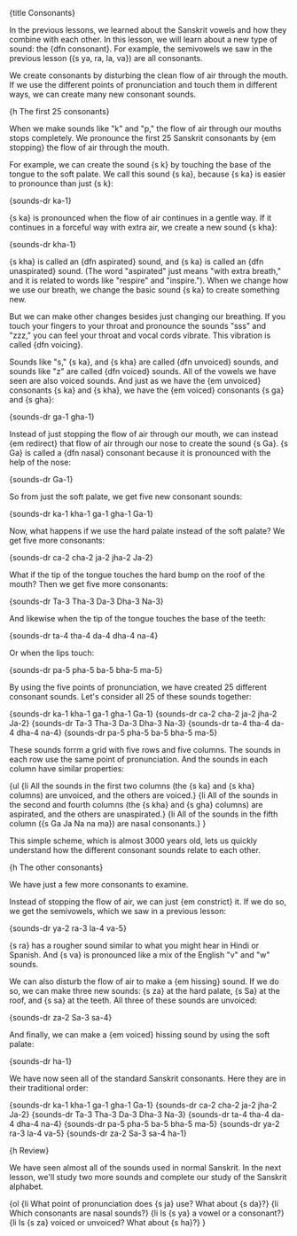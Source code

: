 {title Consonants}

In the previous lessons, we learned about the Sanskrit vowels and how they
combine with each other. In this lesson, we will learn about a new type of
sound: the {dfn consonant}. For example, the semivowels we saw in the previous
lesson ({s ya, ra, la, va}) are all consonants.

We create consonants by disturbing the clean flow of air through the mouth. If
we use the different points of pronunciation and touch them in different ways,
we can create many new consonant sounds.


{h The first 25 consonants}

When we make sounds like "k" and "p," the flow of air through our mouths stops
completely. We pronounce the first 25 Sanskrit consonants by {em stopping} the
flow of air through the mouth.

For example, we can create the sound {s k} by touching the base of the tongue
to the soft palate. We call this sound {s ka}, because {s ka} is easier to
pronounce than just {s k}:

{sounds-dr ka-1}

{s ka} is pronounced when the flow of air continues in a gentle way. If it
continues in a forceful way with extra air, we create a new sound {s kha}:

{sounds-dr kha-1}

{s kha} is called an {dfn aspirated} sound, and {s ka} is called an {dfn
unaspirated} sound. (The word "aspirated" just means "with extra breath," and
it is related to words like "respire" and "inspire."). When we change how we
use our breath, we change the basic sound {s ka} to create something new.

But we can make other changes besides just changing our breathing. If you touch
your fingers to your throat and pronounce the sounds "sss" and "zzz," you can
feel your throat and vocal cords vibrate. This vibration is called {dfn
voicing}.

Sounds like "s," {s ka}, and {s kha} are called {dfn unvoiced} sounds, and
sounds like "z" are called {dfn voiced} sounds. All of the vowels we have seen
are also voiced sounds. And just as we have the {em unvoiced} consonants {s ka}
and {s kha}, we have the {em voiced} consonants {s ga} and {s gha}:

{sounds-dr ga-1 gha-1}

Instead of just stopping the flow of air through our mouth, we can instead {em
redirect} that flow of air through our nose to create the sound {s Ga}. {s Ga}
is called a {dfn nasal} consonant because it is pronounced with the help of the
nose:

{sounds-dr Ga-1}

So from just the soft palate, we get five new consonant sounds:

{sounds-dr ka-1 kha-1 ga-1 gha-1 Ga-1}

Now, what happens if we use the hard palate instead of the soft palate? We get
five more consonants:

{sounds-dr ca-2 cha-2 ja-2 jha-2 Ja-2}

What if the tip of the tongue touches the hard bump on the roof of the mouth?
Then we get five more consonants:

{sounds-dr Ta-3 Tha-3 Da-3 Dha-3 Na-3}

And likewise when the tip of the tongue touches the base of the teeth:

{sounds-dr ta-4 tha-4 da-4 dha-4 na-4}

Or when the lips touch:

{sounds-dr pa-5 pha-5 ba-5 bha-5 ma-5}

By using the five points of pronunciation, we have created 25 different
consonant sounds. Let's consider all 25 of these sounds together:

{sounds-dr ka-1 kha-1 ga-1 gha-1 Ga-1}
{sounds-dr ca-2 cha-2 ja-2 jha-2 Ja-2}
{sounds-dr Ta-3 Tha-3 Da-3 Dha-3 Na-3}
{sounds-dr ta-4 tha-4 da-4 dha-4 na-4}
{sounds-dr pa-5 pha-5 ba-5 bha-5 ma-5}

These sounds forrm a grid with five rows and five columns. The sounds in each
row use the same point of pronunciation. And the sounds in each column have
similar properties:

{ul
    {li All the sounds in the first two columns (the {s ka} and {s kha}
    columns) are unvoiced, and the others are voiced.}
    {li All of the sounds in the second and fourth columns (the {s kha} and {s
    gha} columns) are aspirated, and the others are unaspirated.}
    {li All of the sounds in the fifth column ({s Ga Ja Na na ma}) are
    nasal consonants.}
}

This simple scheme, which is almost 3000 years old, lets us quickly understand
how the different consonant sounds relate to each other.


{h The other consonants}

We have just a few more consonants to examine.

Instead of stopping the flow of air, we can just {em constrict} it. If we do
so, we get the semivowels, which we saw in a previous lesson:

{sounds-dr ya-2 ra-3 la-4 va-5}

{s ra} has a rougher sound similar to what you might hear in Hindi or Spanish.
And {s va} is pronounced like a mix of the English "v" and "w" sounds.

We can also disturb the flow of air to make a {em hissing} sound. If we do so,
we can make three new sounds: {s za} at the hard palate, {s Sa} at the roof,
and {s sa} at the teeth. All three of these sounds are unvoiced:

{sounds-dr za-2 Sa-3 sa-4}

And finally, we can make a {em voiced} hissing sound by using the soft palate:

{sounds-dr ha-1}

We have now seen all of the standard Sanskrit consonants. Here they are in
their traditional order:

{sounds-dr ka-1 kha-1 ga-1 gha-1 Ga-1} {sounds-dr ca-2 cha-2 ja-2 jha-2 Ja-2}
{sounds-dr Ta-3 Tha-3 Da-3 Dha-3 Na-3} {sounds-dr ta-4 tha-4 da-4 dha-4 na-4}
{sounds-dr pa-5 pha-5 ba-5 bha-5 ma-5} {sounds-dr ya-2 ra-3 la-4 va-5} {sounds-dr
za-2 Sa-3 sa-4 ha-1}


{h Review}

We have seen almost all of the sounds used in normal Sanskrit. In the next
lesson, we'll study two more sounds and complete our study of the Sanskrit
alphabet.

{ol
{li What point of pronunciation does {s ja} use? What about {s da}?}
{li Which consonants are nasal sounds?}
{li Is {s ya} a vowel or a consonant?}
{li Is {s za} voiced or unvoiced? What about {s ha}?}
}
